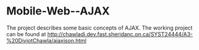# Mobile-Web--AJAX

The project describes some basic concepts of AJAX. The working project can be found at http://chawladi.dev.fast.sheridanc.on.ca/SYST24444/A3-%20DivjotChawla/ajaxjson.html
